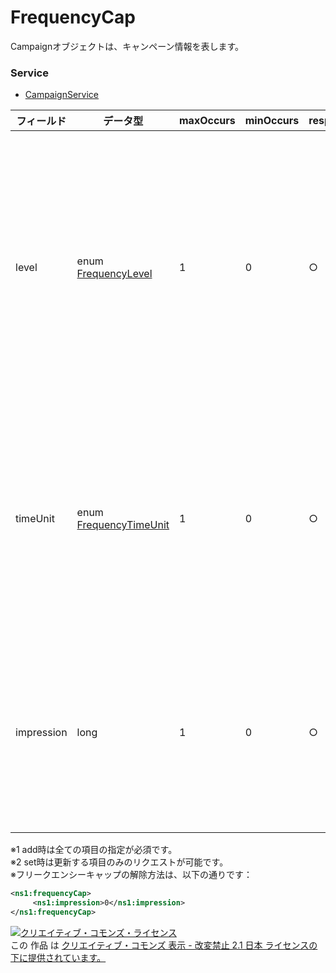 # FrequencyCap
Campaignオブジェクトは、キャンペーン情報を表します。
### Service
+ [CampaignService](../services/CampaignService.md)

| フィールド | データ型 | maxOccurs | minOccurs | response | add | set | remove | 説明 | 
|---|---|---|---|---|---|---|---|---|
| level| enum <a href="./FrequencyLevel.md">FrequencyLevel</a>| 1| 0| ○| Opt ※1| Opt ※2| -| フリークエンシー制限の単位（キャンペーンor広告グループor広告）です。 |
| timeUnit| enum <a href="./FrequencyTimeUnit.md">FrequencyTimeUnit</a>| 1| 0| ○| Opt ※1| Opt ※2| -| フリークエンシーの単位時間（日別、週別、月別）です。 |
| impression| long| 1| 0| ○| Opt ※1| Opt ※2| -| 同一ユーザに対する広告の最大インプレッション数です。 |

※1 add時は全ての項目の指定が必須です。<br>
※2 set時は更新する項目のみのリクエストが可能です。<br>
※フリークエンシーキャップの解除方法は、以下の通りです：<br>
```xml
<ns1:frequencyCap>
　　　<ns1:impression>0</ns1:impression>
</ns1:frequencyCap>
```

<a rel="license" href="http://creativecommons.org/licenses/by-nd/2.1/jp/"><img alt="クリエイティブ・コモンズ・ライセンス" style="border-width:0" src="https://i.creativecommons.org/l/by-nd/2.1/jp/88x31.png" /></a><br />この 作品 は <a rel="license" href="http://creativecommons.org/licenses/by-nd/2.1/jp/">クリエイティブ・コモンズ 表示 - 改変禁止 2.1 日本 ライセンスの下に提供されています。</a>
